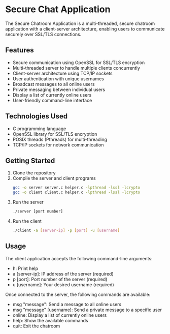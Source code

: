 # Secure Chat Application
The Secure Chatroom Application is a multi-threaded, secure chatroom application with a client-server architecture, enabling users to communicate securely over SSL/TLS connections.

## Features
- Secure communication using OpenSSL for SSL/TLS encryption
- Multi-threaded server to handle multiple clients concurrently
- Client-server architecture using TCP/IP sockets
- User authentication with unique usernames
- Broadcast messages to all online users
- Private messaging between individual users
- Display a list of currently online users
- User-friendly command-line interface

## Technologies Used
- C programming language
- OpenSSL library for SSL/TLS encryption
- POSIX threads (Pthreads) for multi-threading
- TCP/IP sockets for network communication

## Getting Started
1. Clone the repository
2. Compile the server and client programs
   ```bash 
   gcc -o server server.c helper.c -lpthread -lssl -lcrypto
   gcc -o client client.c helper.c -lpthread -lssl -lcrypto
3. Run the server
   ```bash
   ./server [port number]
4. Run the client
   ```bash
   ./client -a [server-ip] -p [port] -u [username]

## Usage
The client application accepts the following command-line arguments:
- h: Print help
- a [server-ip]: IP address of the server (required)
- p [port]: Port number of the server (required)
- u [username]: Your desired username (required)

Once connected to the server, the following commands are available:
- msg "message": Send a message to all online users
- msg "message" [username]: Send a private message to a specific user
- online: Display a list of currently online users
- help: Show the available commands
- quit: Exit the chatroom
